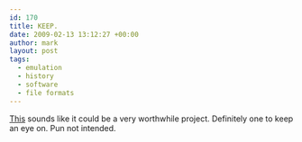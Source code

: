 ```yaml
---
id: 170
title: KEEP.
date: 2009-02-13 13:12:27 +00:00
author: mark
layout: post
tags:
  - emulation
  - history
  - software
  - file formats
---
```

[This](http://news.bbc.co.uk/1/hi/technology/7886754.stm) sounds like it could be a very worthwhile project. Definitely one to keep an eye on. Pun not intended.
